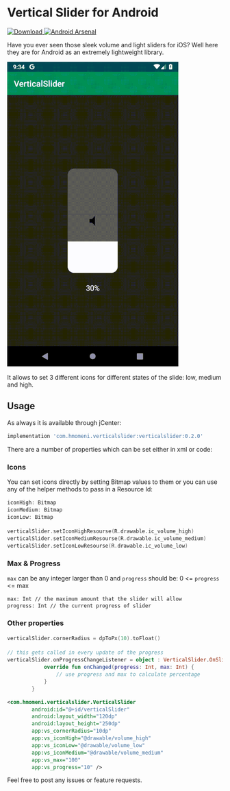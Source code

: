 # Vertical Slider for Android
 [ ![Download](https://api.bintray.com/packages/2hamed/maven/VerticalSlider/images/download.svg) ](https://bintray.com/2hamed/maven/VerticalSlider/_latestVersion)
 [![Android Arsenal]( https://img.shields.io/badge/Android%20Arsenal-VerticalSlider-green.svg?style=flat )]( https://android-arsenal.com/details/1/7564 )
 
Have you ever seen those sleek volume and light sliders for iOS? Well here they are for Android as an extremely lightweight library.

![Showcase](showcase.gif)

It allows to set 3 different icons for different states of the slide: low, medium and high.

## Usage

As always it is available through jCenter:

```groovy
implementation 'com.hmomeni.verticalslider:verticalslider:0.2.0'
```

There are a number of properties which can be set either in xml or code:

### Icons

You can set icons directly by setting Bitmap values to them or you can use any of the helper methods to pass in a Resource Id:

```kotlin
iconHigh: Bitmap
iconMedium: Bitmap
iconLow: Bitmap

verticalSlider.setIconHighResourse(R.drawable.ic_volume_high)
verticalSlider.setIconMediumResourse(R.drawable.ic_volume_medium)
verticalSlider.setIconLowResourse(R.drawable.ic_volume_low)
```

### Max & Progress

`max` can be any integer larger than 0 and `progress` should be: 0 <= `progress` <= max

```
max: Int // the maximum amount that the slider will allow
progress: Int // the current progress of slider
```

### Other properties

```kotlin
verticalSlider.cornerRadius = dpToPx(10).toFloat()

// this gets called in every update of the progress
verticalSlider.onProgressChangeListener = object : VerticalSlider.OnSliderProgressChangeListener {
            override fun onChanged(progress: Int, max: Int) {
                // use progress and max to calculate percentage
            }
        }
```

```xml
<com.hmomeni.verticalslider.VerticalSlider
        android:id="@+id/verticalSlider"
        android:layout_width="120dp"
        android:layout_height="250dp"
        app:vs_cornerRadius="10dp"
        app:vs_iconHigh="@drawable/volume_high"
        app:vs_iconLow="@drawable/volume_low"
        app:vs_iconMedium="@drawable/volume_medium"
        app:vs_max="100"
        app:vs_progress="10" />
```

Feel free to post any issues or feature requests.